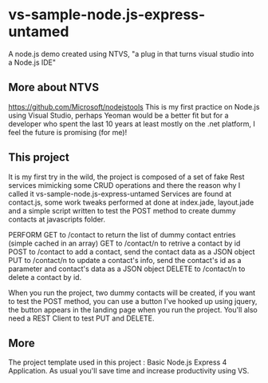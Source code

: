 # vs-sample-node.js-express-untamed

A node.js demo created using NTVS, "a plug in that turns visual studio into a Node.js IDE"

## More about NTVS
https://github.com/Microsoft/nodejstools
This is my first practice on Node.js using Visual Studio, perhaps Yeoman would be a better fit but for a developer who spent the last 10 years at least mostly on the .net platform, I feel the future is promising (for me)!

## This project
It is my first try in the wild, the project is composed of a set of fake Rest services mimicking some CRUD operations
and there the reason why I called it vs-sample-node.js-express-untamed
Services are found at contact.js, some work tweaks performed at done at index.jade, layout.jade and a simple script written to test the POST method to create dummy contacts at javascripts folder.

PERFORM
GET to /contact to return the list of dummy contact entries (simple cached in an array)
GET to /contact/n to retrive a contact by id
POST to /contact to add a contact, send the contact data as a JSON object
PUT to /contact/n to update a contact's info, send the contact's id as a parameter and contact's data as a JSON object
DELETE to /contact/n to delete a contact by id.

When you run the project, two dummy contacts will be created, 
if you want to test the POST method, you can use a button I've hooked up using jquery, the button appears in the landing page when you run the project.
You'll also need a REST Client to test PUT and DELETE.

## More
The project template used in this project : Basic Node.js Express 4 Application.
As usual you'll save time and increase productivity using VS.
